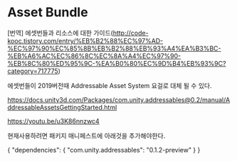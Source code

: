 # Asset Bundle

[번역] 에셋번들과 리소스에 대한 가이드(http://code-kooc.tistory.com/entry/%EB%B2%88%EC%97%AD-%EC%97%90%EC%85%8B%EB%B2%88%EB%93%A4%EA%B3%BC-%EB%A6%AC%EC%86%8C%EC%8A%A4%EC%97%90-%EB%8C%80%ED%95%9C-%EA%B0%80%EC%9D%B4%EB%93%9C?category=717775)

에셋번들이 2019버전때 Addressable Asset System 요걸로 대체 될 수 있다.

https://docs.unity3d.com/Packages/com.unity.addressables@0.2/manual/AddressableAssetsGettingStarted.html

https://youtu.be/u3K86nnzwc4

현재사용하려면 패키지 매니페스트에 아래것을 추가해야한다.

{
    "dependencies": {
        "com.unity.addressables": "0.1.2-preview"
    }
}


